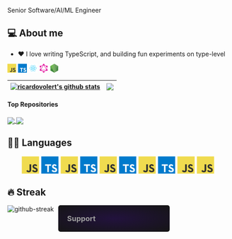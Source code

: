 Senior Software/AI/ML Engineer

## 💻 About me

- ❤️ I love writing TypeScript, and building fun experiments on type-level

<code><img height="20" alt="javascript" src="https://raw.githubusercontent.com/github/explore/80688e429a7d4ef2fca1e82350fe8e3517d3494d/topics/javascript/javascript.png"></code>
<code><img height="20" alt="typescript" src="https://raw.githubusercontent.com/github/explore/80688e429a7d4ef2fca1e82350fe8e3517d3494d/topics/typescript/typescript.png"></code>
<code><img height="20" alt="react" src="https://raw.githubusercontent.com/github/explore/80688e429a7d4ef2fca1e82350fe8e3517d3494d/topics/react/react.png"></code>
<code><img height="20" alt="graphql" src="https://raw.githubusercontent.com/github/explore/5c058a388828bb5fde0bcafd4bc867b5bb3f26f3/topics/graphql/graphql.png"></code>
<code><img height="20" alt="nodejs" src="https://raw.githubusercontent.com/github/explore/80688e429a7d4ef2fca1e82350fe8e3517d3494d/topics/nodejs/nodejs.png"></code>    


| <a href="https://github.com/ricardovolert/github-readme-stats"><img align="center" src="https://github-readme-stats.vercel.app/api?username=ricardovolert&show_icons=true&include_all_commits=true&theme=buefy&hide_border=true" alt="ricardovolert's github stats" /></a> | <a href="https://github.com/ricardovolert/github-readme-stats"><img align="center" src="https://github-readme-stats.vercel.app/api/top-langs/?username=ricardovolert&layout=compact&theme=buefy&hide_border=true" /></a> |
| ------------- | ------------- |

#### Top Repositories

<a href="https://github.com/ricardovolert/tina">
  <img align="center" src="https://github-readme-stats.vercel.app/api/pin/?username=ricardovolert&repo=tina&theme=buefy" />
</a>
<a href="https://github.com/ricardovolert/loki-animation">
  <img align="center" src="https://github-readme-stats.vercel.app/api/pin/?username=ricardovolert&repo=loki-animation&theme=buefy" />
</a>

<br />

## 👨‍💻 Languages

<div style="display: flex; align-items: center; justify-content: center;">
<img src="https://github.com/devicons/devicon/blob/master/icons/javascript/javascript-original.svg" alt="javascript" width="40" height="40"/>&nbsp;<img src="https://github.com/devicons/devicon/blob/master/icons/typescript/typescript-original.svg" alt="typescript" width="40" height="40"/>&nbsp;<img src="https://github.com/devicons/devicon/blob/master/icons/javascript/javascript-original.svg" alt="javascript" width="40" height="40"/>&nbsp;<img src="https://github.com/devicons/devicon/blob/master/icons/typescript/typescript-original.svg" alt="typescript" width="40" height="40"/>&nbsp;<img src="https://github.com/devicons/devicon/blob/master/icons/javascript/javascript-original.svg" alt="javascript" width="40" height="40"/>&nbsp;<img src="https://github.com/devicons/devicon/blob/master/icons/typescript/typescript-original.svg" alt="typescript" width="40" height="40"/>&nbsp;<img src="https://github.com/devicons/devicon/blob/master/icons/javascript/javascript-original.svg" alt="javascript" width="40" height="40"/>&nbsp;<img src="https://github.com/devicons/devicon/blob/master/icons/typescript/typescript-original.svg" alt="typescript" width="40" height="40"/>&nbsp;<img src="https://github.com/devicons/devicon/blob/master/icons/javascript/javascript-original.svg" alt="javascript" width="40" height="40"/>&nbsp;<img src="https://github.com/devicons/devicon/blob/master/icons/javascript/javascript-original.svg" alt="javascript" width="40" height="40"/>&nbsp;
</div>


## 🔥 Streak

<div style="display: flex; flex-wrap: wrap; gap: 10px; width: 100%; height: auto; margin-bottom: 10px;">
<img src="https://streak-stats.demolab.com?user=ricardovolert&theme=buefy" alt="github-streak" />
<div style="width: calc(50% - 40px); padding: 20px; height: auto; border-radius: 5px; background: radial-gradient(#22123D, #151515); display: flex; flex-direction: column; align-items: start; justify-content: end;">
    <h3 style="color: #9F9F9F; margin: 0;">Support</h3>
    <a href="" target="_blank" style="color: #fff; font-size: 28px; width: calc(100% - 40px); line-height: 32px;"></a>
</div>
</div>

